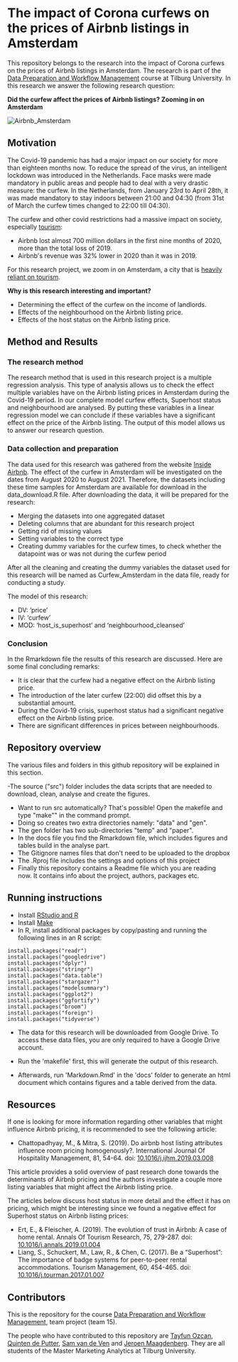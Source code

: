 # The impact of Corona curfews on the prices of Airbnb listings in Amsterdam

This repository belongs to the research into the impact of Corona curfews on the prices of Airbnb listings in Amsterdam. The research is part of the [Data Preparation and Workflow Management](https://dprep.hannesdatta.com) course at Tilburg University. In this research we answer the following research question:

**Did the curfew affect the prices of Airbnb listings? Zooming in on Amsterdam**

![Airbnb_Amsterdam](https://assets.deondernemer.nl/de-ondernemer/images/news_items/_960x532_crop_center-center_80_none/airbnb_amsterdam_anp.jpg?mtime=20190822123354&focal=none&tmtime=20210505210855)

## Motivation

The Covid-19 pandemic has had a major impact on our society for more than eighteen months now. To reduce the spread of the virus, an intelligent lockdown was introduced in the Netherlands. Face masks were made mandatory in public areas and people had to deal with a very drastic measure: the curfew. In the Netherlands, from January 23rd to April 28th, it was made mandatory to stay indoors between 21:00 and 04:30 (from 31st of March the curfew times changed to 22:00 till 04:30). 

The curfew and other covid restrictions had a massive impact on society, especially [tourism](https://fortune.com/2020/11/16/airbnb-ipo-initial-public-offering-coronavirus-impact/):
- Airbnb lost almost 700 million dollars in the first nine months of 2020, more than the total loss of 2019.
- Airbnb's revenue was 32% lower in 2020 than it was in 2019. 

For this research project, we zoom in on Amsterdam, a city that is [heavily reliant on tourism](https://www.cbs.nl/nl-nl/longread/aanvullende-statistische-diensten/2021/toerismerekeningen-gemeente-amsterdam-2017-2019-?onepage=true).

**Why is this research interesting and important?**
- Determining the effect of the curfew on the income of landlords.
- Effects of the neighbourhood on the Airbnb listing price.
- Effects of the host status on the Airbnb listing price.

## Method and Results
### The research method
The research method that is used in this research project is a multiple regression analysis. This type of analysis allows us to check the effect multiple variables have on the Airbnb listing prices in Amsterdam during the Covid-19 period. In our complete model curfew effects, Superhost status and neighbourhood are analysed. By putting these variables in a linear regression model we can conclude if these variables have a significant effect on the  price of the Airbnb listing. The output of this model allows us to answer our research question.  

### Data collection and preparation
The data used for this research was gathered from the website [Inside Airbnb](http://insideairbnb.com/get-the-data.html). The effect of the curfew in Amsterdam will be investigated on the dates from August  2020 to August 2021. Therefore, the datasets including these time samples for Amsterdam are available for download in the data_download.R file. After downloading the data, it will be prepared for the research:
- Merging the datasets into one aggregated dataset
- Deleting columns that are abundant for this research project
- Getting rid of missing values
- Setting variables to the correct type
- Creating dummy variables for the curfew times, to check whether the datapoint was or was not during the curfew period

After all the cleaning and creating the dummy variables the dataset used for this research will be named as Curfew_Amsterdam in the data file, ready for conducting a study.

The model of this research:
- DV: ‘price’
- IV: ‘curfew’
- MOD: ‘host_is_superhost’ and ‘neighbourhood_cleansed’

### Conclusion
In the Rmarkdown file the results of this research are discussed. Here are some final concluding remarks:
- It is clear that the curfew had a negative effect on the Airbnb listing price.
- The introduction of the later curfew (22:00) did offset this by a substantial amount.
- During the Covid-19 crisis, superhost status had a significant negative effect on the Airbnb listing price.
- There are significant differences in prices between neighbourhoods.


## Repository overview

The various files and folders in this github repository will be explained in this section.

-The source ("src") folder includes the data scripts that are needed to download, clean, analyse and create the figures.
- Want to run src automatically? That's possible! Open the makefile and type "make"" in the command prompt.
- Doing so creates two extra directories namely: "data" and "gen".
- The gen folder has two sub-directories "temp" and "paper". 
- In the docs file you find the Rmarkdown file, which includes figures and tables build in the analyse part.
- The Gitignore names files that don't need to be uploaded to the dropbox
- The .Rproj file includes the settings and options of this project
- Finally this repository contains a Readme file which you are reading now. It contains info about the project, authors, packages etc.

## Running instructions

- Install [RStudio and R](https://tilburgsciencehub.com/get/r)
- Install [Make](https://tilburgsciencehub.com/building-blocks/configure-your-computer/automation-and-workflows/make/)
- In R, install additional packages by copy/pasting and running the following lines in an R script:

```
install.packages("readr")
install.packages("googledrive")
install.packages("dplyr")
install.packages("stringr")
install.packages("data.table")
install.packages("stargazer")
install.packages("modelsummary")
install.packages("ggplot2")
install.packages("ggfortify")
install.packages("broom")
install.packages("foreign")
install.packages("tidyverse")
```
- The data for this research will be downloaded from Google Drive. To access these data files, you are only required to have a Google Drive account.

- Run the 'makefile' first, this will generate the output of this research. 
- Afterwards, run 'Markdown.Rmd' in the 'docs' folder to generate an html document which contains figures and a table derived from the data. 

## Resources
If one is looking for more information regarding other variables that might influence Airbnb pricing, it is recommended to see the following article:
- Chattopadhyay, M., & Mitra, S. (2019). Do airbnb host listing attributes influence room pricing homogenously?. International Journal Of Hospitality Management, 81, 54-64. doi: [10.1016/j.ijhm.2019.03.008](https://www-sciencedirect-com.tilburguniversity.idm.oclc.org/science/article/pii/S0278431918308491)

This article provides a solid overview of past research done towards the determinants of Airbnb pricing and the authors investigate a couple more listing variables that might affect the Airbnb listing price. 

The articles below discuss host status in more detail and the effect it has on pricing, which might be interesting since we found a negative effect for Superhost status on Airbnb listing prices:

- Ert, E., & Fleischer, A. (2019). The evolution of trust in Airbnb: A case of home rental. Annals Of Tourism Research, 75, 279-287. doi: [10.1016/j.annals.2019.01.004](https://tilburguniversity.idm.oclc.org/login?url=https://www.sciencedirect.com/science/article/abs/pii/S0160738319300040)
- Liang, S., Schuckert, M., Law, R., & Chen, C. (2017). Be a “Superhost”: The importance of badge systems for peer-to-peer rental accommodations. Tourism Management, 60, 454-465. doi: [10.1016/j.tourman.2017.01.007](https://tilburguniversity.idm.oclc.org/login?url=https://www.sciencedirect.com/science/article/abs/pii/S0261517717300079)


## Contributors 

This is the repository for the course [Data Preparation and Workflow Management](https://dprep.hannesdatta.com), team project (team 15).

The people who have contributed to this repository are [Tayfun Ozcan](https://github.com/tayfunozcan), [Quinten de Putter](https://github.com/QuintendePutter), [Sam van de Ven](https://github.com/SamvdVen) and [Jeroen Maagdenberg](https://github.com/jeroenmaagdenberg). They are all students of the Master Marketing Analytics at Tilburg University.

